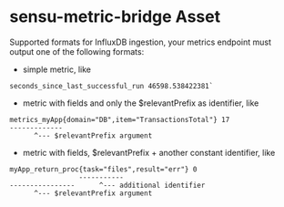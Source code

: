 # sensu-metric-bridge Asset

Supported formats for InfluxDB ingestion, your metrics endpoint must output one of the following formats:

- simple metric, like  
```
seconds_since_last_successful_run 46598.538422381`
```

- metric with fields and only the $relevantPrefix as identifier, like  
```
metrics_myApp{domain="DB",item="TransactionsTotal"} 17
-------------
      ^--- $relevantPrefix argument
```

- metric with fields, $relevantPrefix + another constant identifier, like  
```
myApp_return_proc{task="files",result="err"} 0
                 -----------
----------------      ^--- additional identifier
      ^--- $relevantPrefix argument
```